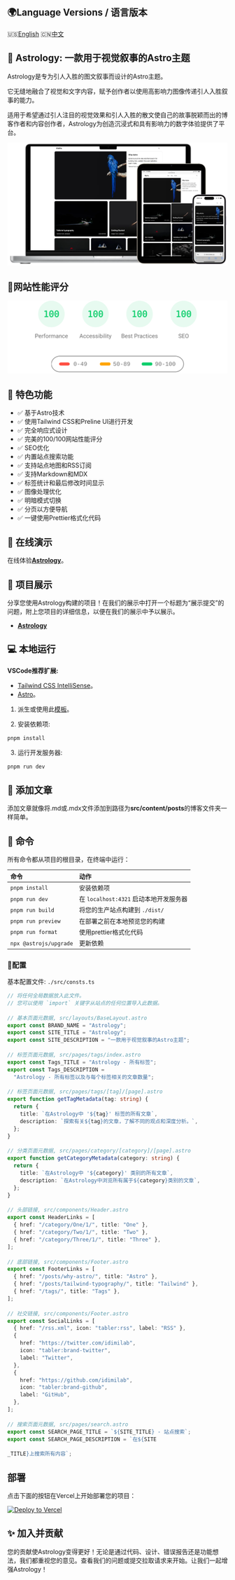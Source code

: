 ## 🌍Language Versions / 语言版本

🇺🇸[English](README.md) 🇨🇳[中文](README_CN.md)

## 🚀 **Astrology**: 一款用于视觉叙事的Astro主题

Astrology是专为引人入胜的图文叙事而设计的Astro主题。

它无缝地融合了视觉和文字内容，赋予创作者以使用高影响力图像传递引人入胜叙事的能力。

适用于希望通过引人注目的视觉效果和引人入胜的散文使自己的故事脱颖而出的博客作者和内容创作者，Astrology为创造沉浸式和具有影响力的数字体验提供了平台。

<img src="public/screenshot.webp" alt="Astrology 屏幕截图" />

## 💯网站性能评分

<p align="center">
  <a href="https://pagespeed.web.dev/analysis/https-astrology-monolingual-vercel-app/aqi4acrb11?form_factor=mobile">
    <img width="510" alt="Astrology 网站性能评分" src="public/astrology-lighthouse-score.svg">
  <a>
</p>

## 🎉 特色功能

- ✅ 基于Astro技术
- ✅ 使用Tailwind CSS和Preline UI进行开发
- ✅ 完全响应式设计
- ✅ 完美的100/100网站性能评分
- ✅ SEO优化
- ✅ 内置站点搜索功能
- ✅ 支持站点地图和RSS订阅
- ✅ 支持Markdown和MDX
- ✅ 标签统计和最后修改时间显示
- ✅ 图像处理优化
- ✅ 明暗模式切换
- ✅ 分页以方便导航
- ✅ 一键使用Prettier格式化代码

## 🎡 在线演示

在线体验[**Astrology**](https://astrology-monolingual.vercel.app/)。

## 🌆 项目展示

分享您使用Astrology构建的项目！在我们的展示中打开一个标题为“展示提交”的问题，附上您项目的详细信息，以便在我们的展示中予以展示。

- [**Astrology**](https://astrology-monolingual.vercel.app/)

## 💻 本地运行

**VSCode推荐扩展:**

- [Tailwind CSS IntelliSense](https://marketplace.visualstudio.com/items?itemName=bradlc.vscode-tailwindcss)。
- [Astro](https://marketplace.visualstudio.com/items?itemName=astro-build.astro-vscode)。

1. 派生或使用此[模板](https://github.com/idimilab/astrology)。

2. 安装依赖项:

```bash
pnpm install
```

3. 运行开发服务器:

```bash
pnpm run dev
```

## 📄 添加文章

添加文章就像将.md或.mdx文件添加到路径为**src/content/posts**的博客文件夹一样简单。

## 🧞 命令

所有命令都从项目的根目录，在终端中运行：

| 命令                   | 动作                                   |
| :--------------------- | :------------------------------------- |
| `pnpm install`         | 安装依赖项                             |
| `pnpm run dev`         | 在 `localhost:4321` 启动本地开发服务器 |
| `pnpm run build`       | 将您的生产站点构建到 `./dist/`         |
| `pnpm run preview`     | 在部署之前在本地预览您的构建           |
| `pnpm run format`      | 使用prettier格式化代码                 |
| `npx @astrojs/upgrade` | 更新依赖                               |

### 🔧配置

基本配置文件: `./src/consts.ts`

```ts
// 将任何全局数据放入此文件。
// 您可以使用 `import` 关键字从站点的任何位置导入此数据。

// 基本页面元数据, src/layouts/BaseLayout.astro
export const BRAND_NAME = "Astrology";
export const SITE_TITLE = "Astrology";
export const SITE_DESCRIPTION = "一款用于视觉叙事的Astro主题";

// 标签页面元数据, src/pages/tags/index.astro
export const Tags_TITLE = "Astrology - 所有标签";
export const Tags_DESCRIPTION =
  "Astrology - 所有标签以及与每个标签相关的文章数量";

// 标签页面元数据, src/pages/tags/[tag]/[page].astro
export function getTagMetadata(tag: string) {
  return {
    title: `在Astrology中 '${tag}' 标签的所有文章`,
    description: `探索有关${tag}的文章，了解不同的观点和深度分析。`,
  };
}

// 分类页面元数据, src/pages/category/[category]/[page].astro
export function getCategoryMetadata(category: string) {
  return {
    title: `在Astrology中 '${category}' 类别的所有文章`,
    description: `在Astrology中浏览所有属于${category}类别的文章`,
  };
}

// 头部链接, src/components/Header.astro
export const HeaderLinks = [
  { href: "/category/One/1/", title: "One" },
  { href: "/category/Two/1/", title: "Two" },
  { href: "/category/Three/1/", title: "Three" },
];

// 底部链接, src/components/Footer.astro
export const FooterLinks = [
  { href: "/posts/why-astro/", title: "Astro" },
  { href: "/posts/tailwind-typography/", title: "Tailwind" },
  { href: "/tags/", title: "Tags" },
];

// 社交链接, src/components/Footer.astro
export const SocialLinks = [
  { href: "/rss.xml", icon: "tabler:rss", label: "RSS" },
  {
    href: "https://twitter.com/idimilab",
    icon: "tabler:brand-twitter",
    label: "Twitter",
  },
  {
    href: "https://github.com/idimilab",
    icon: "tabler:brand-github",
    label: "GitHub",
  },
];

// 搜索页面元数据, src/pages/search.astro
export const SEARCH_PAGE_TITLE = `${SITE_TITLE} - 站点搜索`;
export const SEARCH_PAGE_DESCRIPTION = `在${SITE

_TITLE}上搜索所有内容`;
```

## 部署

点击下面的按钮在Vercel上开始部署您的项目：

[![Deploy to Vercel](https://vercel.com/button)](https://vercel.com/import/project?template=https://github.com/idimilab/astrology)

## ✨ 加入并贡献

您的贡献使Astrology变得更好！无论是通过代码、设计、错误报告还是功能想法，我们都重视您的意见。查看我们的问题或提交拉取请求来开始。让我们一起增强Astrology！
